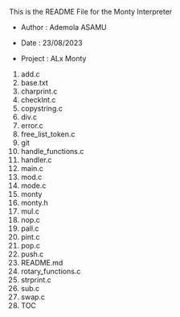 This is the README File for the Monty Interpreter

- Author : Ademola ASAMU

- Date : 23/08/2023

- Project : ALx Monty
1.	add.c
2. 	base.txt
3. 	charprint.c
4.	checkInt.c
5. 	copystring.c
6.	div.c
7.	error.c
8.	free_list_token.c
9.	git
10.	handle_functions.c
11.	handler.c
12.	main.c
13.	mod.c
14.	mode.c
15.	monty
16.	monty.h
17.	mul.c
18.	nop.c
19.	pall.c
20.	pint.c
21.	pop.c
22.	push.c
23.	README.md
24.	rotary_functions.c
25.	strprint.c
26.	sub.c
27.	swap.c
28.	TOC
